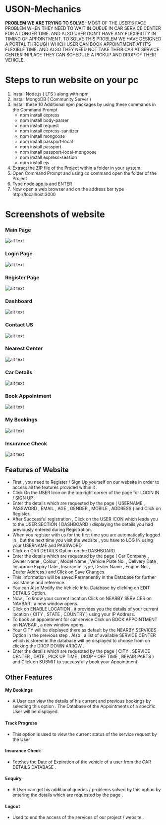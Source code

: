 # USON-Mechanics

**PROBLEM WE ARE TRYING TO SOLVE** : MOST OF THE USER’S FACE PROBLEM WHEN THEY NEED TO WAIT IN QUEUE IN CAR SERVICE CENTER FOR A LONGER TIME. AND ALSO USER DON’T HAVE ANY FLEXIBILITY IN TIMING OF APPOINTMENT. TO SOLVE THIS PROBLEM WE HAVE DESIGNED A PORTAL THROUGH WHICH USER CAN BOOK APPOINTMENT AT IT’S FLEXIBLE TIME. AND ALSO THEY NEED NOT TAKE THEIR CAR AT SERVICE CENTER INPLACE THEY CAN SCHEDULE A PICKUP AND DROP OF THEIR VEHICLE.

# Steps to run website on your pc
1.	Install Node.js ( LTS ) along with npm
2.	Install MongoDB ( Community Server )
3.	Install these 10 Additional npm packages by using these commands in the Command Prompt
    -	npm install express
    -	npm install body-parser
    -	npm install request
    -	npm install express-sanitizer
    -	npm install mongoose
    -	npm install passport-local
    -	npm install passport
    -	npm install passport-local-mongoose
    -	npm install express-session
    -	npm install ejs
4. Extract the ZIP file of the Project within a folder in your system.
5. Open Command Prompt and using cd command open the folder of the Project
6. Type node app.js and ENTER
7. Now open a web browser and on the address bar type http://localhost:3000

# Screenshots of website

### Main Page
![alt text](https://github.com/Utiwari1999/USON-Mechanics/blob/master/screenshots/1.png?raw=true)

### Login Page
![alt text](https://github.com/Utiwari1999/USON-Mechanics/blob/master/screenshots/2.png?raw=true)

### Register Page
![alt text](https://github.com/Utiwari1999/USON-Mechanics/blob/master/screenshots/3.png?raw=true)

### Dashboard
![alt text](https://github.com/Utiwari1999/USON-Mechanics/blob/master/screenshots/4.png?raw=true)

### Contact US
![alt text](https://github.com/Utiwari1999/USON-Mechanics/blob/master/screenshots/5.png?raw=true)

### Nearest Center
![alt text](https://github.com/Utiwari1999/USON-Mechanics/blob/master/screenshots/6.png?raw=true)

### Car Details
![alt text](https://github.com/Utiwari1999/USON-Mechanics/blob/master/screenshots/7.png?raw=true)

### Book Appointment
![alt text](https://github.com/Utiwari1999/USON-Mechanics/blob/master/screenshots/8.png?raw=true)

### My Bookings
![alt text](https://github.com/Utiwari1999/USON-Mechanics/blob/master/screenshots/9.png?raw=true)

### Insurance Check
![alt text](https://github.com/Utiwari1999/USON-Mechanics/blob/master/screenshots/10.png?raw=true)

## Features of Website

- First , you need to Register / Sign Up yourself on our website in order to access all the features provided within it . 
- Click On the USER Icon on the top right corner of the page for LOGIN IN / SIGN UP .
- Enter the details which are requested by the page ( USERNAME , PASSWORD , EMAIL , AGE , GENDER , MOBILE , ADDRESS ) and Click on Register. 
- After Successful registration , Click on the USER ICON which leads you to the  USER SECTION ( DASHBOARD ) displaying the details you had previously entered during Registration.
- When you register with us for the first time you are automatically logged in , but the next time you visit the website , you have to LOG IN using your USERNAME and PASSWORD
- Click on CAR DETAILS Option on the DASHBOARD.
- Enter the details which are requested by the page ( Car Company , Owner Name , Colour , Model Name , Vehicle Plate No. , Delivery Date , Insurance Expiry Date , Insurance Type, Dealer Name , Engine No. , Dealer Address ) and Click on Save Changes. 
- This Information will be saved Permanently in the Database for further assistance and reference.
- You can Also Modify the Vehicle Info. Database by clicking on EDIT DETAILS Option.
- Now , To know your current location Click on NEARBY SERVICES on NAVBAR , a new window opens. 
- Click on ENABLE LOCATION , it provides you the details of your current location ( CITY , STATE , COUNTRY ) using your IP Address.
- To book an appointment for car service Click on BOOK APPOINTMENT on NAVBAR , a new window opens.
- Your CITY will be displayed there as default by the NEARBY SERVICES Option in the previous step . Also , a list of available SERVICE CENTER which is stored in the database will be displayed to choose from on clicking the DROP DOWN ARROW .
- Enter the details which are requested by the page ( CITY , SERVICE CENTER , DATE , PICK UP TIME , DROP – OFF TIME , REPAIR PARTS ) and Click on SUBMIT to successfully book your Appointment

## Other Features

#### My Bookings 
- A User can view the details of his current and previous bookings by selecting this option . The Database of the Appointments of a specific User will be displayed.
#### Track Progress
- This option is used to view the current status of the service request by the User
#### Insurance Check
- Fetches the Date of Expiration of the vehicle of a user from the CAR DETAILS DATABASE .
#### Enquiry
- A User can get his additional queries / problems solved by this option by entering the details which  are requested by the page .
#### Logout
- Used to end the access of the services of our project / website .



